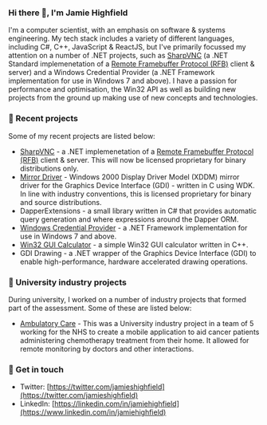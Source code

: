 ### Hi there 👋, I'm Jamie Highfield

I'm a computer scientist, with an emphasis on software & systems engineering. My tech stack includes a variety of different languages, including C#, C++, JavaScript & ReactJS, but I've primarily focussed my attention on a number of .NET projects, such as [SharpVNC](https://github.com/sharpvnc/SharpVnc.Core) (a .NET Standard implemenetation of a [Remote Framebuffer Protocol (RFB)](https://tools.ietf.org/html/rfc6143) client & server) and a Windows Credential Provider (a .NET Framework implementation for use in Windows 7 and above). I have a passion for performance and optimisation, the Win32 API as well as building new projects from the ground up making use of new concepts and technologies.

### :page_with_curl: Recent projects

Some of my recent projects are listed below:

- [SharpVNC](https://www.sharpvnc.com) - a .NET implemenetation of a [Remote Framebuffer Protocol (RFB)](https://tools.ietf.org/html/rfc6143) client & server. This will now be licensed proprietary for binary distributions only.
- [Mirror Driver](https://docs.microsoft.com/en-us/windows-hardware/drivers/display/mirror-drivers) - Windows 2000 Display Driver Model (XDDM) mirror driver for the Graphics Device Interface (GDI) - written in C using WDK. In line with industry conventions, this is licensed proprietary for binary and source distributions.
- DapperExtensions - a small library written in C# that provides automatic query generation and where expressions around the Dapper ORM.
- [Windows Credential Provider](https://docs.microsoft.com/en-us/windows/win32/secauthn/credential-providers-in-windows) - a .NET Framework implementation for use in Windows 7 and above.
- [Win32 GUI Calculator](https://github.com/jamiehighfield/Calculator) - a simple Win32 GUI calculator written in C++.
- GDI Drawing - a .NET wrapper of the Graphics Device Interface (GDI) to enable high-performance, hardware accelerated drawing operations.

### :school: University industry projects

During university, I worked on a number of industry projects that formed part of the assessment. Some of these are listed below:

- [Ambulatory Care](https://github.com/jamiehighfield/ambulatorycare-nhs) - This was a University industry project in a team of 5 working for the NHS to create a mobile application to aid cancer patients administering chemotherapy treatment from their home. It allowed for remote monitoring by doctors and other interactions.

### :speech_balloon: Get in touch

- Twitter: [https://twitter.com/jamieshighfield](https://twitter.com/jamieshighfield)
- LinkedIn: [https://linkedin.com/in/jamiehighfield](https://www.linkedin.com/in/jamiehighfield)
<!--
**jamiehighfield/jamiehighfield** is a ✨ _special_ ✨ repository because its `README.md` (this file) appears on your GitHub profile.

Here are some ideas to get you started:

- 🔭 I’m currently working on ...
- 🌱 I’m currently learning ...
- 👯 I’m looking to collaborate on ...
- 🤔 I’m looking for help with ...
- 💬 Ask me about ...
- 📫 How to reach me: ...
- 😄 Pronouns: ...
- ⚡ Fun fact: ...
-->
